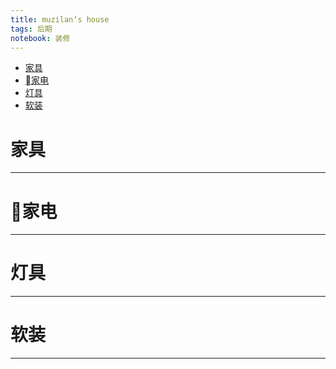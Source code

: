 ```yaml
---
title: muzilan‘s house
tags: 后期
notebook: 装修
---
```


<!-- TOC -->

- [家具](#家具)
- [家电](#家电)
- [灯具](#灯具)
- [软装](#软装)

<!-- /TOC -->

# 家具
----

# 家电
----

# 灯具
----

# 软装
----





